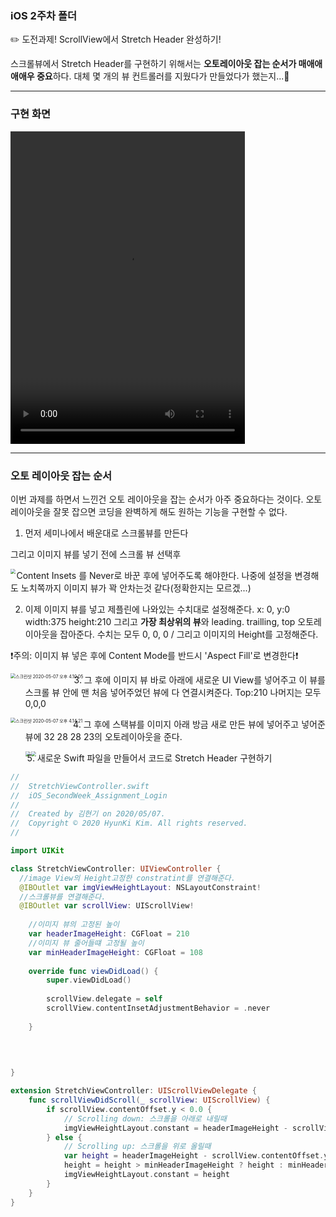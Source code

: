 ### iOS 2주차 폴더

✏️ 도전과제! ScrollView에서 Stretch Header 완성하기!

스크롤뷰에서 Stretch Header를 구현하기 위해서는 **오토레이아웃 잡는 순서가 매애애애애우 중요**하다. 대체 몇 개의 뷰 컨트롤러를 지웠다가 만들었다가 했는지...🤣

***

### 구현 화면

<video src="../markdown_image/화면 기록 2020-05-07 오후 3.13.01.mov" width ="375px" height = "500px"></video>            



***

### 오토 레이아웃 잡는 순서

이번 과제를 하면서 느낀건 오토 레이아웃을 잡는 순서가 아주 중요하다는 것이다. 오토레이아웃을 잘못 잡으면 코딩을 완벽하게 해도 원하는 기능을 구현할 수 없다.

1. 먼저 세미나에서 배운대로 스크롤뷰를 만든다

그리고 이미지 뷰를 넣기 전에 스크롤 뷰 선택후 

<img src="https://user-images.githubusercontent.com/61139221/81463216-b69bd300-91f2-11ea-9cc3-1b98315732a7.png" style="zoom:50%;" align ="left"/>



Content Insets 를 Never로 바꾼 후에 넣어주도록 해야한다. 나중에 설정을 변경해도 노치쪽까지 이미지 뷰가 꽉 안차는것 같다(정확한지는 모르겠...)

2. 이제 이미지 뷰를 넣고 제플린에 나와있는 수치대로 설정해준다. x: 0, y:0 width:375 height:210 그리고 **가장 최상위의 뷰**와 leading. trailling, top 오토레이아웃을 잡아준다. 수치는 모두 0, 0, 0 / 그리고 이미지의 Height를 고정해준다.



❗️주의: 이미지 뷰 넣은 후에 Content Mode를 반드시 'Aspect Fill'로 변경한다❗️

<img src="https://user-images.githubusercontent.com/61139221/81463222-be5b7780-91f2-11ea-83a1-f0deaeb42ba7.png" alt="스크린샷 2020-05-07 오후 4.10.05" style="zoom:50%;" align ="left"/>

3. 그 후에 이미지 뷰 바로 아래에 새로운 UI View를 넣어주고 이 뷰를 스크롤 뷰 안에 맨 처음 넣어주었던 뷰에 다 연결시켜준다. Top:210 나머지는 모두 0,0,0

<img src="https://user-images.githubusercontent.com/61139221/81463225-c0bdd180-91f2-11ea-8911-6d49ecac69b4.png" alt="스크린샷 2020-05-07 오후 4.14.21" style="zoom:50%;" align ="left" />



4. 그 후에 스택뷰를 이미지 아래 방금 새로 만든 뷰에 넣어주고 넣어준 뷰에 32 28 28 23의 오토레이아웃을 준다.

   <img src="https://user-images.githubusercontent.com/61139221/81463226-c3b8c200-91f2-11ea-979e-d3bec03aa2a1.png" style="zoom:50%;" align ="left" />



<img src="https://user-images.githubusercontent.com/61139221/81463227-c4e9ef00-91f2-11ea-9234-40debca76cc7.png" style="zoom:50%;" align = "left" />



5. 새로운 Swift 파일을 만들어서 코드로 Stretch Header 구현하기




```swift
//
//  StretchViewController.swift
//  iOS_SecondWeek_Assignment_Login
//
//  Created by 김현기 on 2020/05/07.
//  Copyright © 2020 HyunKi Kim. All rights reserved.
//

import UIKit

class StretchViewController: UIViewController {
  //image View의 Height고정한 constratint를 연결해준다. 
  @IBOutlet var imgViewHeightLayout: NSLayoutConstraint!
  //스크롤뷰를 연결해준다.
  @IBOutlet var scrollView: UIScrollView!
    
  	//이미지 뷰의 고정된 높이
    var headerImageHeight: CGFloat = 210
   	//이미지 뷰 줄어들떄 고정될 높이 
  	var minHeaderImageHeight: CGFloat = 108
    
    override func viewDidLoad() {
        super.viewDidLoad()
        
        scrollView.delegate = self
        scrollView.contentInsetAdjustmentBehavior = .never
       
    }
    
   

    
}

extension StretchViewController: UIScrollViewDelegate {
    func scrollViewDidScroll(_ scrollView: UIScrollView) {
        if scrollView.contentOffset.y < 0.0 {
            // Scrolling down: 스크롤을 아래로 내릴때
            imgViewHeightLayout.constant = headerImageHeight - scrollView.contentOffset.y
        } else {
            // Scrolling up: 스크롤을 위로 올릴때 
            var height = headerImageHeight - scrollView.contentOffset.y
            height = height > minHeaderImageHeight ? height : minHeaderImageHeight
            imgViewHeightLayout.constant = height
        }
    }
}

```

























